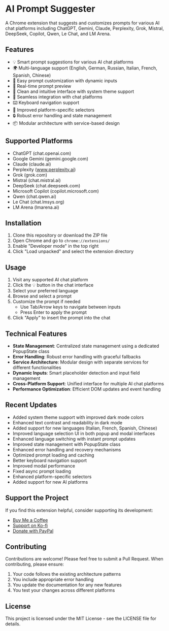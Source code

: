 # AI Prompt Suggester

A Chrome extension that suggests and customizes prompts for various AI chat platforms including ChatGPT, Gemini, Claude, Perplexity, Grok, Mistral, DeepSeek, Copilot, Qwen, Le Chat, and LM Arena.

## Features

- 💡 Smart prompt suggestions for various AI chat platforms
- 🌍 Multi-language support (English, German, Russian, Italian, French, Spanish, Chinese)
- 🎯 Easy prompt customization with dynamic inputs
- 🔄 Real-time prompt preview
- 🎨 Clean and intuitive interface with system theme support
- 🚀 Seamless integration with chat platforms
- ⌨️ Keyboard navigation support
- 🎯 Improved platform-specific selectors
- 🔒 Robust error handling and state management
- 📦 Modular architecture with service-based design

## Supported Platforms

- ChatGPT (chat.openai.com)
- Google Gemini (gemini.google.com)
- Claude (claude.ai)
- Perplexity (www.perplexity.ai)
- Grok (grok.com)
- Mistral (chat.mistral.ai)
- DeepSeek (chat.deepseek.com)
- Microsoft Copilot (copilot.microsoft.com)
- Qwen (chat.qwen.ai)
- Le Chat (chat.lmsys.org)
- LM Arena (lmarena.ai)

## Installation

1. Clone this repository or download the ZIP file
2. Open Chrome and go to `chrome://extensions/`
3. Enable "Developer mode" in the top right
4. Click "Load unpacked" and select the extension directory

## Usage

1. Visit any supported AI chat platform
2. Click the 💡 button in the chat interface
3. Select your preferred language
4. Browse and select a prompt
5. Customize the prompt if needed
   - Use Tab/Arrow keys to navigate between inputs
   - Press Enter to apply the prompt
6. Click "Apply" to insert the prompt into the chat

## Technical Features

- **State Management**: Centralized state management using a dedicated PopupState class
- **Error Handling**: Robust error handling with graceful fallbacks
- **Service Architecture**: Modular design with separate services for different functionalities
- **Dynamic Inputs**: Smart placeholder detection and input field management
- **Cross-Platform Support**: Unified interface for multiple AI chat platforms
- **Performance Optimization**: Efficient DOM updates and event handling

## Recent Updates

- Added system theme support with improved dark mode colors
- Enhanced text contrast and readability in dark mode
- Added support for new languages (Italian, French, Spanish, Chinese)
- Improved language selection UI in both popup and modal interfaces
- Enhanced language switching with instant prompt updates
- Improved state management with PopupState class
- Enhanced error handling and recovery mechanisms
- Optimized prompt loading and caching
- Better keyboard navigation support
- Improved modal performance
- Fixed async prompt loading
- Enhanced platform-specific selectors
- Added support for new AI platforms

## Support the Project

If you find this extension helpful, consider supporting its development:

- [Buy Me a Coffee](https://buymeacoffee.com/ipupok)
- [Support on Ko-fi](https://ko-fi.com/ipupok)
- [Donate with PayPal](https://www.paypal.com/donate/?hosted_button_id=VBNDB5AHYLGCY)

## Contributing

Contributions are welcome! Please feel free to submit a Pull Request. When contributing, please ensure:

1. Your code follows the existing architecture patterns
2. You include appropriate error handling
3. You update the documentation for any new features
4. You test your changes across different platforms

## License

This project is licensed under the MIT License - see the LICENSE file for details.